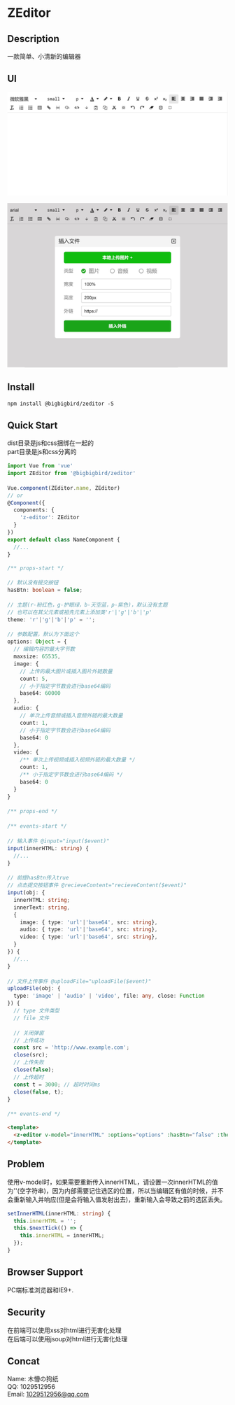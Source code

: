 ﻿# ZEditor

## Description

一款简单、小清新的编辑器

## UI

![image](截图0.jpg)

![image](截图1.jpg)

## Install

```shell
npm install @bigbigbird/zeditor -S
```

## Quick Start

dist目录是js和css捆绑在一起的  
part目录是js和css分离的

``` typescript
import Vue from 'vue'
import ZEditor from '@bigbigbird/zeditor'

Vue.component(ZEditor.name, ZEditor)
// or
@Component({
  components: {
    'z-editor': ZEditor
  }
})
export default class NameComponent {
  //...
}
```

``` typescript
/** props-start */

// 默认没有提交按钮
hasBtn: boolean = false;

// 主题(r-粉红色，g-护眼绿，b-天空蓝，p-紫色)，默认没有主题
// 也可以在其父元素或祖先元素上添加类'r'|'g'|'b'|'p'
theme: 'r'|'g'|'b'|'p' = '';

// 参数配置，默认为下面这个
options: Object = {
  // 编辑内容的最大字节数
  maxsize: 65535,
  image: {
    // 上传的最大图片或插入图片外链数量
    count: 5,
    // 小于指定字节数会进行base64编码
    base64: 60000
  },
  audio: {
    // 单次上传音频或插入音频外链的最大数量
    count: 1,
    // 小于指定字节数会进行base64编码
    base64: 0
  },
  video: {
    /** 单次上传视频或插入视频外链的最大数量 */
    count: 1,
    /** 小于指定字节数会进行base64编码 */
    base64: 0
  }
}

/** props-end */

/** events-start */

// 输入事件 @input="input($event)"
input(innerHTML: string) {
  //...
}

// 前提hasBtn传入true
// 点击提交按钮事件 @recieveContent="recieveContent($event)"
input(obj: {
  innerHTML: string;
  innerText: string,
  {
    image: { type: 'url'|'base64', src: string},
    audio: { type: 'url'|'base64', src: string},
    video: { type: 'url'|'base64', src: string},
  }
}) {
  //...
}

// 文件上传事件 @uploadFile="uploadFile($event)"
uploadFile(obj: {
  type: 'image' | 'audio' | 'video', file: any, close: Function
}) {
  // type 文件类型
  // file 文件

  // 关闭弹窗
  // 上传成功
  const src = 'http://www.example.com';
  close(src);
  // 上传失败
  close(false);
  // 上传超时
  const t = 3000; // 超时时间ms
  close(false, t);
}

/** events-end */
```

``` html
<template>
  <z-editor v-model="innerHTML" :options="options" :hasBtn="false" :theme="g" @input="input($event)" @recieveContent="recieveContent($event)"  @uploadFile="uploadFile($event)"/>
</template>
```

## Problem

使用v-model时，如果需要重新传入innerHTML，请设置一次innerHTML的值为''(空字符串)，因为内部需要记住选区的位置，所以当编辑区有值的时候，并不会重新输入并响应(但是会将输入值发射出去)，重新输入会导致之前的选区丢失。

``` typescript
setInnerHTML(innerHTML: string) {
  this.innerHTML = '';
  this.$nextTick(() => {
    this.innerHTML = innerHTML;
  });
}
```

## Browser Support

PC端标准浏览器和IE9+.

## Security

在前端可以使用xss对html进行无害化处理  
在后端可以使用jsoup对html进行无害化处理

## Concat

Name:  木懵の狗纸  
QQ: 1029512956  
Email: 1029512956@qq.com  
